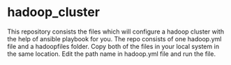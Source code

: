 # hadoop_cluster
This repository consists the files which will configure a hadoop cluster with the help of ansible playbook for you. 
The repo consists of one hadoop.yml file and a hadoopfiles folder.
Copy both of the files in your local system in the same location.
Edit the path name in hadoop.yml file and run the file.
